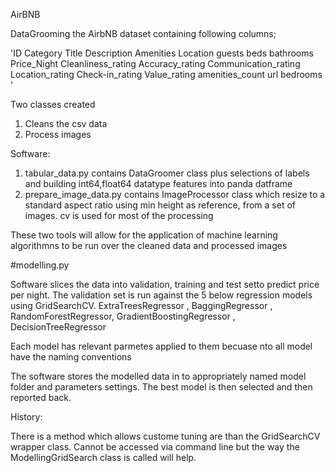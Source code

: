 AirBNB

DataGrooming the AirbNB dataset containing following columns;

'ID	Category	Title	Description	Amenities	Location	guests	beds	bathrooms	Price_Night	Cleanliness_rating	Accuracy_rating	Communication_rating	Location_rating	Check-in_rating	Value_rating	amenities_count	url	bedrooms
'

Two classes created

1) Cleans the csv data
2) Process images 

Software:

1) tabular_data.py contains DataGroomer class plus selections of labels and building int64,float64 datatype features into panda datframe
2) prepare_image_data.py contains ImageProcessor class which  resize to a standard aspect ratio using min height as reference, from a set of images. cv is used for most of the processing

These two tools will allow for the application of machine learning algorithmns to be run over the cleaned data and processed images

#modelling.py

Software slices the data into validation, training and test setto predict price per night. The validation set is run against the 5 below regression models using GridSearchCV.
            ExtraTreesRegressor ,
            BaggingRegressor ,
            RandomForestRegressor,
            GradientBoostingRegressor ,
            DecisionTreeRegressor

Each model has relevant parmetes applied to them becuase nto all model have the naming conventions

The software stores the modelled data in to appropriately named model folder and parameters settings. 
The best model is then selected and then reported back.


History:

There is a method which allows custome tuning  are than the GridSearchCV wrapper class.   Cannot be accessed via command line but the way the ModellingGridSearch class is called will help.

